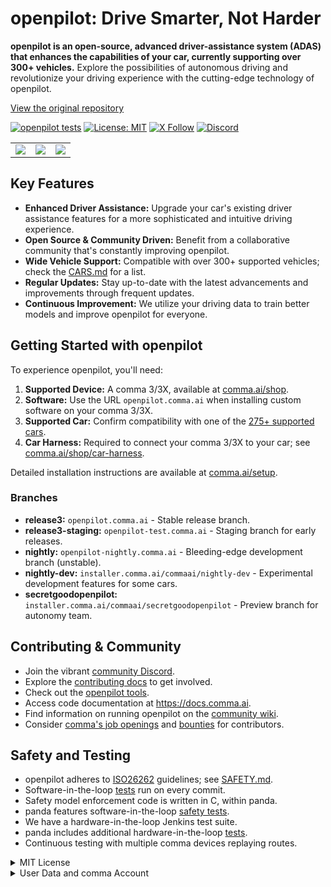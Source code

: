 # openpilot: Drive Smarter, Not Harder

**openpilot is an open-source, advanced driver-assistance system (ADAS) that enhances the capabilities of your car, currently supporting over 300+ vehicles.** Explore the possibilities of autonomous driving and revolutionize your driving experience with the cutting-edge technology of openpilot.

[View the original repository](https://github.com/commaai/openpilot)

[![openpilot tests](https://github.com/commaai/openpilot/actions/workflows/selfdrive_tests.yaml/badge.svg)](https://github.com/commaai/openpilot/actions/workflows/selfdrive_tests.yaml)
[![License: MIT](https://img.shields.io/badge/License-MIT-yellow.svg)](LICENSE)
[![X Follow](https://img.shields.io/twitter/follow/comma_ai)](https://x.com/comma_ai)
[![Discord](https://img.shields.io/discord/469524606043160576)](https://discord.comma.ai)

<div align="center">
<table>
  <tr>
    <td><a href="https://youtu.be/NmBfgOanCyk" title="Video By Greer Viau"><img src="https://github.com/commaai/openpilot/assets/8762862/2f7112ae-f748-4f39-b617-fabd689c3772"></a></td>
    <td><a href="https://youtu.be/VHKyqZ7t8Gw" title="Video By Logan LeGrand"><img src="https://github.com/commaai/openpilot/assets/8762862/92351544-2833-40d7-9e0b-7ef7ae37ec4c"></a></td>
    <td><a href="https://youtu.be/SUIZYzxtMQs" title="A drive to Taco Bell"><img src="https://github.com/commaai/openpilot/assets/8762862/05ceefc5-2628-439c-a9b2-89ce77dc6f63"></a></td>
  </tr>
</table>
</div>

## Key Features

*   **Enhanced Driver Assistance:** Upgrade your car's existing driver assistance features for a more sophisticated and intuitive driving experience.
*   **Open Source & Community Driven:** Benefit from a collaborative community that's constantly improving openpilot.
*   **Wide Vehicle Support:** Compatible with over 300+ supported vehicles; check the [CARS.md](docs/CARS.md) for a list.
*   **Regular Updates:** Stay up-to-date with the latest advancements and improvements through frequent updates.
*   **Continuous Improvement:** We utilize your driving data to train better models and improve openpilot for everyone.

## Getting Started with openpilot

To experience openpilot, you'll need:

1.  **Supported Device:** A comma 3/3X, available at [comma.ai/shop](https://comma.ai/shop/comma-3x).
2.  **Software:** Use the URL `openpilot.comma.ai` when installing custom software on your comma 3/3X.
3.  **Supported Car:** Confirm compatibility with one of the [275+ supported cars](docs/CARS.md).
4.  **Car Harness:** Required to connect your comma 3/3X to your car; see [comma.ai/shop/car-harness](https://comma.ai/shop/car-harness).

Detailed installation instructions are available at [comma.ai/setup](https://comma.ai/setup).

### Branches

*   **release3:** `openpilot.comma.ai` - Stable release branch.
*   **release3-staging:** `openpilot-test.comma.ai` - Staging branch for early releases.
*   **nightly:** `openpilot-nightly.comma.ai` - Bleeding-edge development branch (unstable).
*   **nightly-dev:** `installer.comma.ai/commaai/nightly-dev` - Experimental development features for some cars.
*   **secretgoodopenpilot:** `installer.comma.ai/commaai/secretgoodopenpilot` - Preview branch for autonomy team.

## Contributing & Community

*   Join the vibrant [community Discord](https://discord.comma.ai).
*   Explore the [contributing docs](docs/CONTRIBUTING.md) to get involved.
*   Check out the [openpilot tools](tools/).
*   Access code documentation at https://docs.comma.ai.
*   Find information on running openpilot on the [community wiki](https://github.com/commaai/openpilot/wiki).
*   Consider [comma's job openings](https://comma.ai/jobs#open-positions) and [bounties](https://comma.ai/bounties) for contributors.

## Safety and Testing

*   openpilot adheres to [ISO26262](https://en.wikipedia.org/wiki/ISO_26262) guidelines; see [SAFETY.md](docs/SAFETY.md).
*   Software-in-the-loop [tests](.github/workflows/selfdrive_tests.yaml) run on every commit.
*   Safety model enforcement code is written in C, within panda.
*   panda features software-in-the-loop [safety tests](https://github.com/commaai/panda/tree/master/tests/safety).
*   We have a hardware-in-the-loop Jenkins test suite.
*   panda includes additional hardware-in-the-loop [tests](https://github.com/commaai/panda/blob/master/Jenkinsfile).
*   Continuous testing with multiple comma devices replaying routes.

<details>
<summary>MIT License</summary>

[MIT License details from original README]
</details>

<details>
<summary>User Data and comma Account</summary>

[User data and comma Account details from original README]
</details>